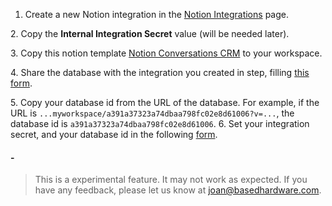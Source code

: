 1. Create a new Notion integration in the [Notion Integrations](https://www.notion.so/my-integrations) page.

[//]: # (   ![Step 1]&#40;images/step_1.png&#41;)
[//]: # (   ![Step 2]&#40;images/step_2.png&#41;)
2. Copy the **Internal Integration Secret** value (will be needed later).

[//]: # (   ![Step 3]&#40;images/step_3.png&#41;)
3. Copy this notion template [Notion Conversations CRM](https://www.notion.so/josancamon19/a391a37323a74dbaa798fc02e8d61006?v=25ae8d3a8ff4471ba5ecccda4bd89425&pvs=4) to your workspace.

[//]: # (   ![Step 4]&#40;images/step_4.png&#41;)
4. Share the database with the integration you created in step, filling [this form](https://developers.notion.com/docs/create-a-notion-integration).

[//]: # (   ![Step 5]&#40;images/step_5.MP4&#41;)
5. Copy your database id from the URL of the database. For example, if the URL is `...myworkspace/a391a37323a74dbaa798fc02e8d61006?v=...`, the database id is `a391a37323a74dbaa798fc02e8d61006`.
6. Set your integration secret, and your database id in the following [form](https://josancamon19--plugins-examples-plugins-app.modal.run/setup-notion-crm).

#### -

> This is a experimental feature. It may not work as expected. If you have any feedback, please let us know at joan@basedhardware.com.